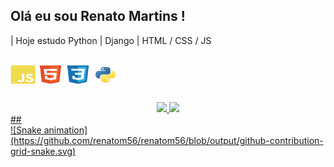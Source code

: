 ## Olá eu sou Renato Martins !

| Hoje estudo Python
| Django
| HTML / CSS / JS

<div style="display: inline_block"><br>
  <img align="center" alt="Rafa-Js" height="30" width="40" src="https://raw.githubusercontent.com/devicons/devicon/master/icons/javascript/javascript-plain.svg">
  <img align="center" alt="Rafa-HTML" height="30" width="40" src="https://raw.githubusercontent.com/devicons/devicon/master/icons/html5/html5-original.svg">
  <img align="center" alt="Rafa-CSS" height="30" width="40" src="https://raw.githubusercontent.com/devicons/devicon/master/icons/css3/css3-original.svg">
  <img align="center" alt="Rafa-Python" height="30" width="40" src="https://raw.githubusercontent.com/devicons/devicon/master/icons/python/python-original.svg">

</div>

##
<div align="center">
  <a href="https://github.com/renatom56">
  <img height="180em" src="https://github-readme-stats.vercel.app/api?username=renatom56&show_icons=true&theme=dracula&include_all_commits=true&count_private=true"/>
  <img height="180em" src="https://github-readme-stats.vercel.app/api/top-langs/?username=renatom56&layout=compact&langs_count=7&theme=dracula"/>
</div>
 ##
  
 <div>
 ![Snake animation](https://github.com/renatom56/renatom56/blob/output/github-contribution-grid-snake.svg)
 </div>
